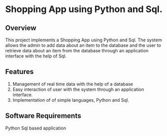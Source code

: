 # Shopping App using Python and Sql.


## Overview
This project implements a Shopping App using Python and Sql. The system allows the admin to add data about an item to the database and the user to retrieve data about an item from the database through an application interface with the help of Sql.

## Features
1. Management of real time data with the help of a database
2. Easy interaction of user with the system through an application interface.
3. Implementation of of simple languages, Python and Sql.

## Software Requirements
Python
Sql based application
